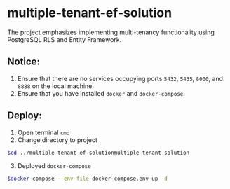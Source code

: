 # multiple-tenant-ef-solution

The project emphasizes implementing multi-tenancy functionality using PostgreSQL RLS and Entity Framework.

## Notice:
1. Ensure that there are no services occupying ports `5432`, `5435`, `8000`, and `8888` on the local machine.
2. Ensure that you have installed `docker` and `docker-compose`.

## Deploy:
1. Open terminal `cmd`
2. Change directory to project  
```bash
$cd ../multiple-tenant-ef-solutionmultiple-tenant-solution
```
3. Deployed `docker-compose`  

```bash
$docker-compose --env-file docker-compose.env up -d  
```

